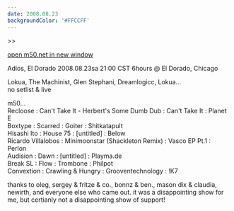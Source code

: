 ```yaml
---
date: 2008.08.23
backgroundColor: '#FFCCFF'
---
```


\>>

[open m50.net in new window](http://m50.net/)

Adios, El Dorado 2008.08.23sa 21:00 CST 6hours @ El Dorado, Chicago


Lokua, The Machinist, Glen Stephani, Dreamlogicc, Lokua...  
no setlist & live  

m50...  
Recloose : Can't Take It - Herbert's Some Dumb Dub : Can't Take It : Planet E  
Boxtype : Scarred : Goiter : Shitkatapult  
Hisashi Ito : House 75 : \[untitled\] : Below  
Ricardo Villalobos : Minimoonstar (Shackleton Remix) : Vasco EP Pt.1 : Perlon  
Audision : Dawn : \[untitled\] : Playma.de  
Break SL : Flow : Trombone : Philpot  
Convextion : Crawling & Hungry : Grooventechnology : !K7  

thanks to oleg, sergey & fritze & co., bonnz & ben., mason dix & claudia, newirth, and everyone else who came out. it was a disappointing show for me, but certianly not a disappointing show of support!
